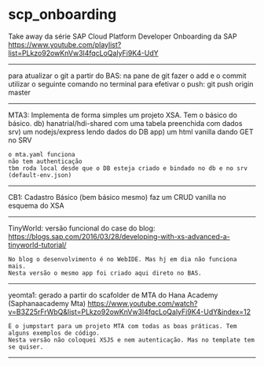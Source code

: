 # scp_onboarding

Take away da série SAP Cloud Platform Developer Onboarding da SAP
https://www.youtube.com/playlist?list=PLkzo92owKnVw3l4fqcLoQalyFi9K4-UdY

---------------------------------------------------------------------------------------------------
    
para atualizar o git a partir do BAS:
    na pane de git fazer o add e o commit
    utilizar o seguinte comando no terminal para efetivar o push:
        git push origin master

---------------------------------------------------------------------------------------------------

MTA3:
    Implementa de forma simples um projeto XSA. Tem o básico do básico.
    db) hanatrial/hdi-shared com uma tabela preenchida com dados
    srv) um nodejs/express lendo dados do DB
    app) um html vanilla dando GET no SRV

    o mta.yaml funciona
    não tem authenticação
    tbm roda local desde que o DB esteja criado e bindado no db e no srv (default-env.json)

---------------------------------------------------------------------------------------------------

CB1: Cadastro Básico (bem básico mesmo)
    faz um CRUD vanilla no esquema do XSA

---------------------------------------------------------------------------------------------------

TinyWorld: versão funcional do case do blog:
    https://blogs.sap.com/2016/03/28/developing-with-xs-advanced-a-tinyworld-tutorial/

    No blog o desenvolvimento é no WebIDE. Mas hj em dia não funciona mais.
    Nesta versão o mesmo app foi criado aqui direto no BAS.

---------------------------------------------------------------------------------------------------
yeomta1: gerado a partir do scafolder de MTA do Hana Academy (Saphanaacademy Mta)
    https://www.youtube.com/watch?v=B3Z25rFrWbQ&list=PLkzo92owKnVw3l4fqcLoQalyFi9K4-UdY&index=12
    
    É o jumpstart para um projeto MTA com todas as boas práticas. Tem alguns exemplos de código.
    Nesta versão não coloquei XSJS e nem autenticação. Mas no template tem se quiser.
---------------------------------------------------------------------------------------------------
